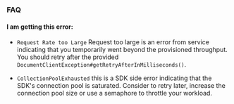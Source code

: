 
### FAQ

#### I am getting this error:

- ``Request Rate too Large`` Request too large is an error from service indicating that you temporarily went beyond the provisioned throughput. You should retry after the provided
``DocumentClientException#getRetryAfterInMilliseconds()``.

- ``CollectionPoolExhausted`` this is a SDK side error indicating that the SDK's connection pool is saturated. Consider to retry later, increase the connection pool size or use a semaphore to throttle your workload.



